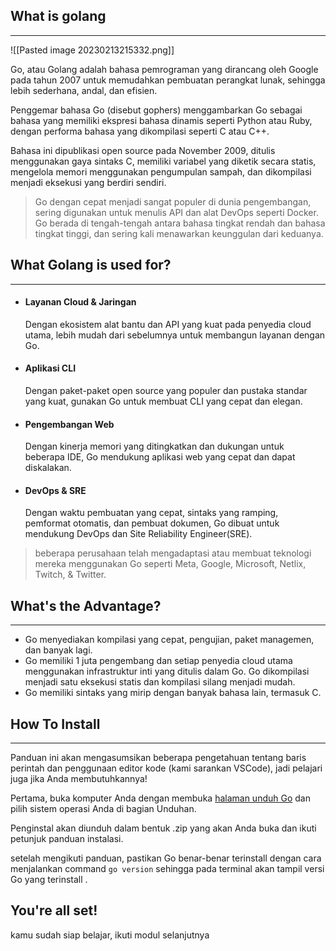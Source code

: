 ## What is golang
---
![[Pasted image 20230213215332.png]]

Go, atau Golang adalah bahasa pemrograman yang dirancang oleh Google pada tahun 2007 untuk memudahkan pembuatan perangkat lunak, sehingga lebih sederhana, andal, dan efisien. 

Penggemar bahasa Go (disebut gophers) menggambarkan Go sebagai bahasa yang memiliki ekspresi bahasa dinamis seperti Python atau Ruby, dengan performa bahasa yang dikompilasi seperti C atau C++.

Bahasa ini dipublikasi  open source pada November 2009, ditulis menggunakan gaya sintaks C, memiliki variabel yang diketik secara statis, mengelola memori menggunakan pengumpulan sampah, dan dikompilasi menjadi eksekusi yang berdiri sendiri.

>Go dengan cepat menjadi sangat populer di dunia pengembangan, sering digunakan untuk menulis API dan alat DevOps seperti Docker. Go berada di tengah-tengah antara bahasa tingkat rendah dan bahasa tingkat tinggi, dan sering kali menawarkan keunggulan dari keduanya.



## What Golang is used for?
---
* #### Layanan Cloud & Jaringan
  Dengan ekosistem alat bantu dan API yang kuat pada penyedia cloud utama, lebih mudah dari sebelumnya untuk membangun layanan dengan Go.

* #### Aplikasi CLI
  Dengan paket-paket open source yang populer dan pustaka standar yang kuat, gunakan Go untuk membuat CLI yang cepat dan elegan.

* #### Pengembangan Web
  Dengan kinerja memori yang ditingkatkan dan dukungan untuk beberapa IDE, Go mendukung aplikasi web yang cepat dan dapat diskalakan.

* #### DevOps & SRE
  Dengan waktu pembuatan yang cepat, sintaks yang ramping, pemformat otomatis, dan pembuat dokumen, Go dibuat untuk mendukung DevOps dan Site Reliability Engineer(SRE).
  
>beberapa perusahaan telah mengadaptasi atau membuat teknologi mereka menggunakan Go seperti Meta, Google, Microsoft, Netlix, Twitch, & Twitter.


## What's the Advantage?
---
* Go menyediakan kompilasi yang cepat, pengujian, paket managemen, dan banyak lagi.
* Go memiliki 1 juta pengembang dan setiap penyedia cloud utama menggunakan infrastruktur inti yang ditulis dalam Go. Go dikompilasi menjadi satu eksekusi statis dan kompilasi silang menjadi mudah.
* Go memiliki sintaks yang mirip dengan banyak bahasa lain, termasuk C.


## How To Install
---
Panduan ini akan mengasumsikan beberapa pengetahuan tentang baris perintah dan penggunaan editor kode (kami sarankan VSCode), jadi pelajari juga jika Anda membutuhkannya!

Pertama, buka komputer Anda dengan membuka <a href="https://go.dev/doc/install">halaman unduh Go</a> dan pilih sistem operasi Anda di bagian Unduhan.

Penginstal akan diunduh dalam bentuk .zip yang akan Anda buka dan ikuti petunjuk panduan instalasi.

setelah mengikuti panduan, pastikan Go benar-benar terinstall dengan cara menjalankan command  `go version`  sehingga pada terminal akan tampil versi Go yang terinstall .

## You're all set!

kamu sudah siap belajar, ikuti modul selanjutnya
